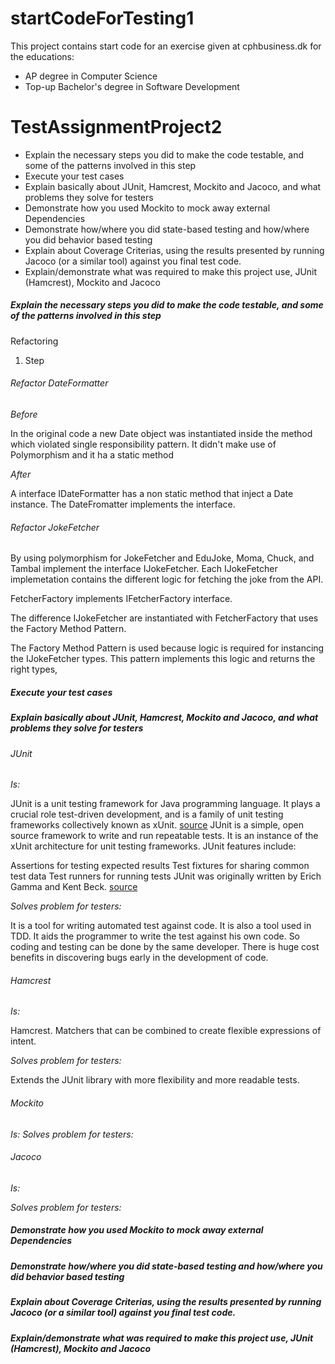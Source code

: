 # startCodeForTesting1
This project contains start code for an exercise given at cphbusiness.dk for the educations:
* AP degree in Computer Science
* Top-up Bachelor's degree in Software Development
# TestAssignmentProject2



 - Explain the necessary steps you did to make the code testable, and some of the patterns involved in this step 
 - Execute your test cases 
 - Explain basically about JUnit, Hamcrest, Mockito and Jacoco, and what problems they solve for testers 
 - Demonstrate how you used Mockito to mock away external Dependencies 
 - Demonstrate how/where you did state-based testing and how/where you did behavior based testing 
 - Explain about Coverage Criterias, using the results presented by running Jacoco (or a similar tool) against you final test code. 
 - Explain/demonstrate what was required to make this project use, JUnit (Hamcrest), Mockito and Jacoco 
 
##### Explain the necessary steps you did to make the code testable, and some of the patterns involved in this step 
 
 Refactoring
 
 
 1) Step
 
###### Refactor DateFormatter

*Before*
 
In the original code a new Date object was instantiated inside the method which violated single responsibility pattern.
 It didn't make use of Polymorphism and it ha a static method
 
*After*

 A interface IDateFormatter has a non static method that inject a Date instance.
The DateFromatter implements the interface.

###### Refactor JokeFetcher
By using polymorphism for JokeFetcher and EduJoke, Moma, Chuck, and Tambal implement the interface IJokeFetcher.
Each IJokeFetcher implemetation contains the different logic for fetching the joke from the API.


FetcherFactory implements IFetcherFactory interface.

The difference IJokeFetcher are instantiated with FetcherFactory that uses the Factory Method Pattern.

The Factory Method Pattern is used because logic is required for instancing the IJokeFetcher types. This pattern implements this logic and returns the right types,

 
 
##### Execute your test cases 
 
##### Explain basically about JUnit, Hamcrest, Mockito and Jacoco, and what problems they solve for testers 
 
###### JUnit
 *Is:*
 
 JUnit is a unit testing framework for Java programming language. It plays a crucial role test-driven development, and is a family of unit testing frameworks collectively known as xUnit. [source](https://www.tutorialspoint.com/junit/junit_overview.htm)
 JUnit is a simple, open source framework to write and run repeatable tests. It is an instance of the xUnit architecture for unit testing frameworks. JUnit features include:

Assertions for testing expected results
Test fixtures for sharing common test data
Test runners for running tests
JUnit was originally written by Erich Gamma and Kent Beck. [source](https://junit.org/junit4/faq.html#overview_1)
 

 
 *Solves problem for testers:*
 
 It is a tool for writing automated test against code.
 It is also a tool used in TDD. It aids the programmer to write the test against his own code. So coding and testing can be done by the same developer.
 There is huge cost benefits in discovering bugs early in the development of code.
 
###### Hamcrest
  *Is:*
  
  Hamcrest. Matchers that can be combined to create flexible expressions of intent.
  
  *Solves problem for testers:*
  
  Extends the JUnit library with more flexibility and more readable tests.
  
  
###### Mockito
  *Is:*
  *Solves problem for testers:*
  
###### Jacoco
  *Is:*
 
  *Solves problem for testers:*
  
##### Demonstrate how you used Mockito to mock away external Dependencies 


##### Demonstrate how/where you did state-based testing and how/where you did behavior based testing

##### Explain about Coverage Criterias, using the results presented by running Jacoco (or a similar tool) against you final test code. 

##### Explain/demonstrate what was required to make this project use, JUnit (Hamcrest), Mockito and Jacoco  